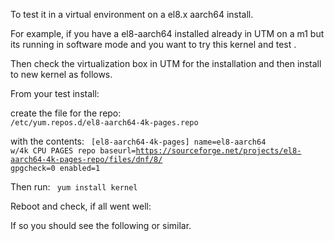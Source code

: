 To test it in a virtual environment on a el8.x aarch64 install. 

For example, if you have
a el8-aarch64 installed already in UTM on a m1 but its running in software mode
and you want to try this kernel and test . 

Then check the virtualization box in UTM for the installation
and then install to new kernel as follows.


From your test install:

create the file for the repo:
<code>
/etc/yum.repos.d/el8-aarch64-4k-pages.repo
</code>

with the contents:
<code>
[el8-aarch64-4k-pages]
name=el8-aarch64 w/4k CPU PAGES repo 
baseurl=https://sourceforge.net/projects/el8-aarch64-4k-pages-repo/files/dnf/8/
gpgcheck=0
enabled=1
</code>

Then run:
<code>
yum install kernel
</code>

Reboot and check, if all went well:

If so you should see the following or similar.
